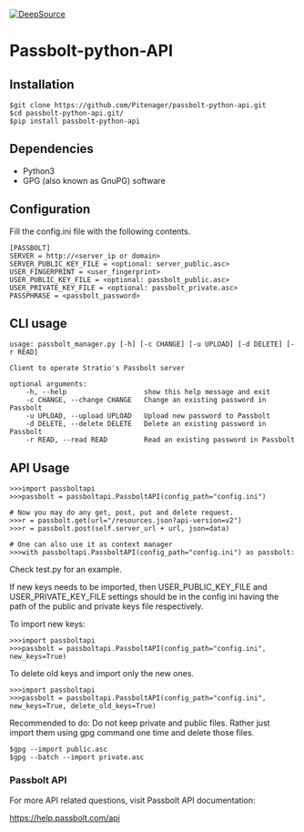 [![DeepSource](https://deepsource.io/gh/Pitenager/passbolt-python-api.svg/?label=active+issues&show_trend=true)](https://deepsource.io/gh/Pitenager/passbolt-python-api/?ref=repository-badge)

# Passbolt-python-API

## Installation

    $git clone https://github.com/Pitenager/passbolt-python-api.git
    $cd passbolt-python-api.git/
    $pip install passbolt-python-api

## Dependencies

- Python3
- GPG (also known as GnuPG) software

## Configuration

Fill the config.ini file with the following contents.

    [PASSBOLT]
    SERVER = http://<server_ip or domain>
    SERVER_PUBLIC_KEY_FILE = <optional: server_public.asc>
    USER_FINGERPRINT = <user_fingerprint>
    USER_PUBLIC_KEY_FILE = <optional: passbolt_public.asc>
    USER_PRIVATE_KEY_FILE = <optional: passbolt_private.asc>
    PASSPHRASE = <passbolt_password>

## CLI usage

    usage: passbolt_manager.py [-h] [-c CHANGE] [-u UPLOAD] [-d DELETE] [-r READ]

    Client to operate Stratio's Passbolt server

    optional arguments:
        -h, --help                   show this help message and exit
        -c CHANGE, --change CHANGE   Change an existing password in Passbolt
        -u UPLOAD, --upload UPLOAD   Upload new password to Passbolt
        -d DELETE, --delete DELETE   Delete an existing password in Passbolt
        -r READ, --read READ         Read an existing password in Passbolt

## API Usage

    >>>import passboltapi
    >>>passbolt = passboltapi.PassboltAPI(config_path="config.ini")

    # Now you may do any get, post, put and delete request.
    >>>r = passbolt.get(url="/resources.json?api-version=v2")
    >>>r = passbolt.post(self.server_url + url, json=data)

    # One can also use it as context manager
    >>>with passboltapi.PassboltAPI(config_path="config.ini") as passbolt:

Check test.py for an example.

If new keys needs to be imported, then USER_PUBLIC_KEY_FILE and USER_PRIVATE_KEY_FILE settings
should be in the config ini having the path of the public and private keys file respectively.

To import new keys:

    >>>import passboltapi
    >>>passbolt = passboltapi.PassboltAPI(config_path="config.ini", new_keys=True)

To delete old keys and import only the new ones.

    >>>import passboltapi
    >>>passbolt = passboltapi.PassboltAPI(config_path="config.ini", new_keys=True, delete_old_keys=True)

Recommended to do: Do not keep private and public files.
Rather just import them using gpg command one time and delete those files.

    $gpg --import public.asc
    $gpg --batch --import private.asc

### Passbolt API

For more API related questions, visit Passbolt API documentation:

<https://help.passbolt.com/api>
